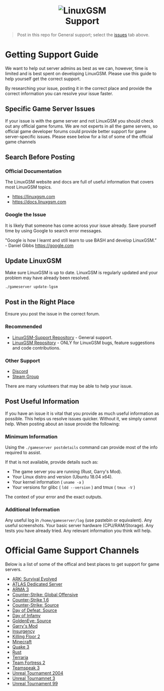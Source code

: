 
<h1 align="center">
  <br>
  <img src="https://github.com/GameServerManagers/LinuxGSM-Docs/raw/master/.gitbook/assets/linuxgsm_colour_logo_workmark_short_384.png" alt="LinuxGSM">
  <br>
  Support
  </h1>

> Post in this repo for General support; select the [issues](https://github.com/GameServerManagers/LinuxGSM-Support/issues) tab above.

# Getting Support Guide

We want to help out server admins as best as we can, however, time is limited and is best spent on developing LinuxGSM. Please use this guide to help yourself get the correct support.

By researching your issue, posting it in the correct place and provide the correct information you can resolve your issue faster.

## Specific Game Server Issues

If your issue is with the game server and not LinuxGSM you should check out any official game forums. We are not experts in all the game servers, so official game developer forums could provide better support for game server-specific issues. Please esee below for a list of some of the official game channels

## Search Before Posting

### Official Documentation

The LinuxGSM website and docs are full of useful information that covers most LinuxGSM topics.

* https://linuxgsm.com
* https://docs.linuxgsm.com

### Google the Issue

It is likely that someone has come across your issue already. Save yourself time by using Google to search error messages.

"Google is how I learnt and still learn to use BASH and develop LinuxGSM.” - Daniel Gibbs
https://google.com

## Update LinuxGSM

Make sure LinuxGSM is up to date. LinuxGSM is regularly updated and your problem may have already been resolved.

```
./gameserver update-lgsm
```

## Post in the Right Place

Ensure you post the issue in the correct forum.

### Recommended

* [LinuxGSM-Support Repository](https://github.com/GameServerManagers/LinuxGSM-Support) - General support.
* [LinuxGSM Repository](https://github.com/GameServerManagers/LinuxGSM/issues) - ONLY for LinuxGSM bugs, feature suggestions and code contributions.

### Other Support
* [Discord](https://linuxgsm.com/discord)
* [Steam Group](https://linuxgsm.com/steam)

There are many volunteers that may be able to help your issue.

## Post Useful Information

If you have an issue it is vital that you provide as much useful information as possible. This helps us resolve issues quicker. Without it, we simply cannot help. When posting about an issue provide the following:

### Minimum Information
Using the `./gameserver postdetails` command can provide most of the info required to assist.

If that is not available, provide details such as:
* The game server you are running (Rust, Garry's Mod).
* Your Linux distro and version (Ubuntu 18.04 x64).
* Your kernel information ( `uname -a` )
* Your versions for glibc ( `ldd --version` ) and tmux ( `tmux -V` )

The context of your error and the exact outputs.

### Additional Information
Any useful log in `/home/gameserver/log` (use pastebin or equivalent).
Any useful screenshots.
Your basic server hardware (CPU/RAM/Storage).
Any tests you have already tried.
Any relevant information you think will help.

# Official Game Support Channels

Below is a list of some of the offical and best places to get support for game servers.

- [ARK: Survival Evolved](https://survivetheark.com/index.php?/forums/forum/39-server-administration/)
- [ATLAS Dedicated Server](https://www.playatlas.com/index.php?/forums/forum/60-dedicated-server-and-developer-tools-discussion/)
- [ARMA 3](https://forums.bohemia.net/forums/forum/159-arma-3-servers-administration/)
- [Counter-Strike: Global Offensive](https://steamcommunity.com/app/730/discussions/)
- [Counter-Strike 1.6](https://steamcommunity.com/app/10/discussions/)
- [Counter-Strike: Source](https://steamcommunity.com/app/240/discussions/)
- [Day of Defeat: Source](https://steamcommunity.com/app/300/discussions/)
- [Day of Infamy](https://steamcommunity.com/app/447820/discussions/)
- [GoldenEye: Source](https://forums.geshl2.com/)
- [Garry's Mod](https://forum.facepunch.com/f/)
- [Insurgency](https://steamcommunity.com/app/222880/discussions/2/)
- [Killing Floor 2](https://forums.tripwireinteractive.com/forum/killing-floor-2/technical-support-ae/dedicated-server-support-ac)
- [Minecraft](https://www.minecraftforum.net/forums/servers-java-edition/minecraft-server-hosting)
- [Quake 3](https://steamcommunity.com/app/2200/discussions/)
- [Rust](https://forum.facepunch.com/f/)
- [Terraria](https://forums.terraria.org/index.php?forums/)
- [Team Fortress 2](https://steamcommunity.com/app/440/discussions/)
- [Teamspeak 3](https://forum.teamspeak.com/forums/93-TeamSpeak-3-Technical-Discussions-EN-DE)
- [Unreal Tournament 2004](https://www.epicgames.com/unrealtournament/forums/past-unreal-tournament-games/unreal-tournament-2003-2004)
- [Unreal Tournamnet 3](https://www.epicgames.com/unrealtournament/forums/past-unreal-tournament-games/unreal-tournament-3)
- [Unreal Tournament 99](https://www.epicgames.com/unrealtournament/forums/past-unreal-tournament-games/unreal-tournament-%E2%80%9899)
